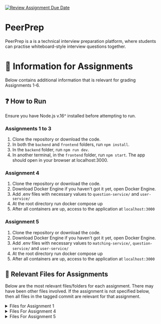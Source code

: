 [![Review Assignment Due Date](https://classroom.github.com/assets/deadline-readme-button-24ddc0f5d75046c5622901739e7c5dd533143b0c8e959d652212380cedb1ea36.svg)](https://classroom.github.com/a/6BOvYMwN)
# PeerPrep
PeerPrep is a is a technical interview preparation platform, where students can practise whiteboard-style interview questions together.

# 📃 Information for Assignments
Below contains additional information that is relevant for grading Assignments 1-6.

## ❓ How to Run
Ensure you have Node.js v.16^ installed before attempting to run.

### Assignments 1 to 3
1. Clone the repository or download the code.
2. In both the `backend` and `frontend` folders, run `npm install`.
3. In the `backend` folder, run `npm run dev`.
4. In another terminal, in the `frontend` folder, run `npm start`. The app should open in your browser at localhost:3000.
### Assignment 4
1. Clone the repository or download the code.
2. Download Docker Engine if you haven't got it yet, open Docker Engine.
3. Add .env files with necessary values to `question-service/` and `user-service/`
4. At the root directory run docker compose up
5. After all containers are up, access to the application at `localhost:3000`
### Assignment 5
1. Clone the repository or download the code.
2. Download Docker Engine if you haven't got it yet, open Docker Engine.
3. Add .env files with necessary values to `matching-service/`, `question-service/` and `user-service/`
4. At the root directory run docker compose up
5. After all containers are up, access to the application at `localhost:3000`
## 📁 Relevant Files for Assignments
Below are the most relevant files/folders for each assignment. There may have been other files involved. If the assignment is not specified below, then all files in the tagged commit are relevant for that assignment.

<details>
<summary>Files for Assignment 1</summary>

* `frontend/src/App.js`
* `frontend/src/pages/questions.js`
* `frontend/src/components/questions`

</details>
<details>
<summary>Files For Assignment 4</summary>

* `*/Dockerfile`
* `*/.dockerignore`
* `nginx/`
* `docker-compose.yml`
</details>
<details>
<summary>Files For Assignment 5</summary>

* `matching-service/`
* `frontend/src/pages/match.js`
* `docker-compose.yml`
</details>